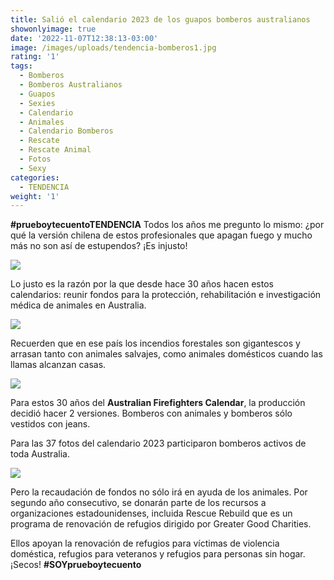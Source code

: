```yaml
---
title: Salió el calendario 2023 de los guapos bomberos australianos
showonlyimage: true
date: '2022-11-07T12:38:13-03:00'
image: /images/uploads/tendencia-bomberos1.jpg
rating: '1'
tags:
  - Bomberos
  - Bomberos Australianos
  - Guapos
  - Sexies
  - Calendario
  - Animales
  - Calendario Bomberos
  - Rescate
  - Rescate Animal
  - Fotos
  - Sexy
categories:
  - TENDENCIA
weight: '1'
---
```

**\#prueboytecuentoTENDENCIA** Todos los años me pregunto lo mismo: ¿por qué la versión chilena de estos profesionales que apagan fuego y mucho más no son así de estupendos? ¡Es injusto!

<!--more-->

![](/images/uploads/tendencia-bomberos1.jpg)

Lo justo es la razón por la que desde hace 30 años hacen estos calendarios: reunir fondos para la protección, rehabilitación e investigación médica de animales en Australia. 



![](/images/uploads/tendencia-bomberos4.jpg)

Recuerden que en ese país los incendios forestales son gigantescos y arrasan tanto con animales salvajes, como animales domésticos cuando las llamas alcanzan casas.



![](/images/uploads/tendencia-bomberos2.jpg)

Para estos 30 años del **Australian Firefighters Calendar**, la producción decidió hacer 2 versiones. Bomberos con animales y bomberos sólo vestidos con jeans. 



Para las 37 fotos del calendario 2023 participaron bomberos activos de toda Australia. 



![](/images/uploads/tendencia-bomberos3.jpg)

Pero la recaudación de fondos no sólo irá en ayuda de los animales. Por segundo año consecutivo, se donarán parte de los recursos a organizaciones estadounidenses, incluida Rescue Rebuild que es un programa de renovación de refugios dirigido por Greater Good Charities.



Ellos apoyan la renovación de refugios para víctimas de violencia doméstica, refugios para veteranos y refugios para personas sin hogar. ¡Secos! **\#SOYprueboytecuento**
